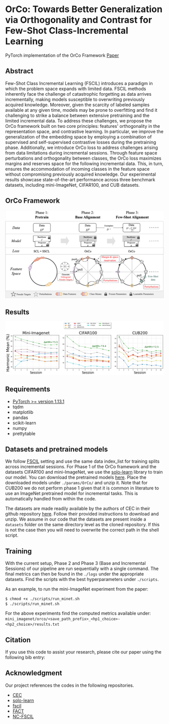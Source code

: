 # OrCo: Towards Better Generalization via Orthogonality and Contrast for Few-Shot Class-Incremental Learning

PyTorch implementation of the OrCo Framework
[Paper](...)


## Abstract
Few-Shot Class Incremental Learning (FSCIL) introduces a paradigm in which the problem space expands with limited data. FSCIL methods inherently face the challenge of catastrophic forgetting as data arrives incrementally, making models susceptible to overwriting previously acquired knowledge. Moreover, given the scarcity of labeled samples available at any given time, models may be prone to overfitting and find it challenging to strike a balance between extensive pretraining and the limited incremental data. To address these challenges, we propose the OrCo framework built on two core principles: features' orthogonality in the representation space, and contrastive learning. In particular, we improve the generalization of the embedding space by employing a combination of supervised and self-supervised contrastive losses during the pretraining phase. Additionally, we introduce OrCo loss to address challenges arising from data limitations during incremental sessions. Through feature space perturbations and orthogonality between classes, the OrCo loss maximizes margins and reserves space for the following incremental data. This, in turn, ensures the accommodation of incoming classes in the feature space without compromising previously acquired knowledge. Our experimental results showcase state-of-the-art performance across three benchmark datasets, including mini-ImageNet, CIFAR100, and CUB datasets.

## OrCo Framework

<img src='./figures/OrCo-pipeline.jpg'>

## Results

<img src='./figures/sota_fig_all_paper.png'>

## Requirements
- [PyTorch >= version 1.13.1](https://pytorch.org)
- tqdm
- matplotlib
- pandas
- scikit-learn
- numpy
- prettytable

## Datasets and pretrained models
We follow [FSCIL](https://github.com/xyutao/fscil) setting and use the same data index_list for training splits across incremental sessions. 
For Phase 1 of the OrCo framework and the datasets CIFAR100 and mini-ImageNet, we use the [solo-learn](https://github.com/vturrisi/solo-learn) library to train our model. You can download the pretrained models [here](https://drive.google.com/drive/folders/1bn7U5bWtGmubv_zIvyBwOMlBKFOFwquI?usp=sharing). Place the downloaded models under `./params/OrCo/` and unzip it. Note that for CUB200 we do not perform phase 1 given that it is common in literature to use an ImageNet pretrained model for incremental tasks. This is automatically handled from within the code.

The datasets are made readily available by the authors of CEC in their github repository [here](https://github.com/icoz69/CEC-CVPR2021?tab=readme-ov-file#datasets-and-pretrained-models). Follow their provided instructions to download and unzip. We assume in our code that the datasets are present inside a `datasets` folder on the same directory level as the cloned repository. If this is not the case then you will need to overwrite the correct path in the shell script.

## Training

With the current setup, Phase 2 and Phase 3 (Base and Incremental Sessions) of our pipeline are run sequentially with a single command. The final metrics can then be found in the `./logs` under the appropriate datasets. Find the scripts with the best hyperparameters under `./scripts`. 

As an example, to run the mini-ImageNet experiment from the paper:

    $ chmod +x ./scripts/run_minet.sh
    $ ./scripts/run_minet.sh

For the above experiments find the computed metrics available under: `mini_imagenet/orco/<save_path_prefix>_<hp1_choice>-<hp2_choice>/results.txt`

## Citation
If you use this code to assist your research, please cite our paper using the following bib entry:

<!--
    TODO
-->

## Acknowledgment
Our project references the codes in the following repositories.

- [CEC](https://github.com/icoz69/CEC-CVPR2021)
- [solo-learn](https://github.com/vturrisi/solo-learn)
- [fscil](https://github.com/xyutao/fscil)
- [FACT](https://github.com/zhoudw-zdw/CVPR22-Fact)
- [NC-FSCIL](https://github.com/NeuralCollapseApplications/FSCIL)